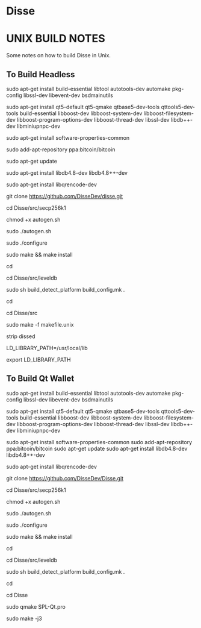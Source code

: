 # Disse

UNIX BUILD NOTES
====================
Some notes on how to build Disse in Unix.


To Build Headless
-----------------

sudo apt-get install build-essential libtool autotools-dev automake pkg-config libssl-dev libevent-dev bsdmainutils

sudo apt-get install qt5-default qt5-qmake qtbase5-dev-tools qttools5-dev-tools build-essential libboost-dev libboost-system-dev libboost-filesystem-dev libboost-program-options-dev libboost-thread-dev libssl-dev libdb++-dev libminiupnpc-dev 

sudo apt-get install software-properties-common

sudo add-apt-repository ppa:bitcoin/bitcoin

sudo apt-get update

sudo apt-get install libdb4.8-dev libdb4.8++-dev

sudo apt-get install libqrencode-dev

git clone https://github.com/DisseDev/disse.git

cd Disse/src/secp256k1

chmod +x autogen.sh

sudo ./autogen.sh

sudo ./configure

sudo make && make install

cd

cd Disse/src/leveldb

sudo sh build_detect_platform build_config.mk .

cd

cd Disse/src

sudo make -f makefile.unix

strip dissed

LD_LIBRARY_PATH=/usr/local/lib

export LD_LIBRARY_PATH


To Build Qt Wallet
------------------

sudo apt-get install build-essential libtool autotools-dev automake pkg-config libssl-dev libevent-dev bsdmainutils

sudo apt-get install qt5-default qt5-qmake qtbase5-dev-tools qttools5-dev-tools build-essential libboost-dev libboost-system-dev libboost-filesystem-dev libboost-program-options-dev libboost-thread-dev libssl-dev libdb++-dev libminiupnpc-dev 

sudo apt-get install software-properties-common
sudo add-apt-repository ppa:bitcoin/bitcoin
sudo apt-get update
sudo apt-get install libdb4.8-dev libdb4.8++-dev

sudo apt-get install libqrencode-dev

git clone https://github.com/DisseDev/Disse.git

cd Disse/src/secp256k1

chmod +x autogen.sh

sudo ./autogen.sh

sudo ./configure

sudo make && make install

cd

cd Disse/src/leveldb

sudo sh build_detect_platform build_config.mk .

cd

cd Disse

sudo qmake SPL-Qt.pro

sudo make -j3
